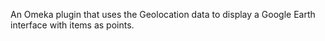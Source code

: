 An Omeka plugin that uses the Geolocation data to display a Google Earth interface with items as points.